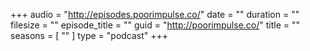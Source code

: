 +++
audio = "http://episodes.poorimpulse.co/"
date = ""
duration = ""
filesize = ""
episode_title = ""
guid = "http://poorimpulse.co/"
title = ""
seasons = [ "" ]
type = "podcast"
+++